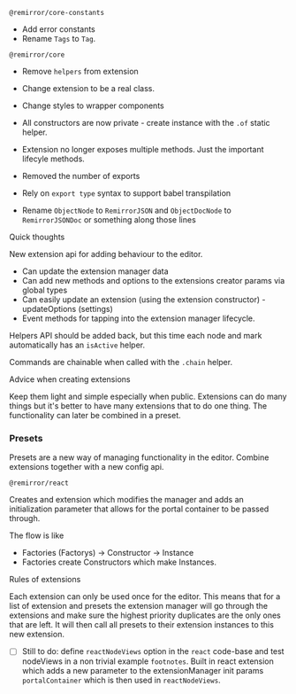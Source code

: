 `@remirror/core-constants`

- Add error constants
- Rename `Tags` to `Tag`.

`@remirror/core`

- Remove `helpers` from extension
- Change extension to be a real class.
- Change styles to wrapper components
- All constructors are now private - create instance with the `.of` static helper.
- Extension no longer exposes multiple methods. Just the important lifecyle methods.
- Removed the number of exports
- Rely on `export type` syntax to support babel transpilation

- Rename `ObjectNode` to `RemirrorJSON` and `ObjectDocNode` to `RemirrorJSONDoc` or something along
  those lines

Quick thoughts

New extension api for adding behaviour to the editor.

- Can update the extension manager data
- Can add new methods and options to the extensions creator params via global types
- Can easily update an extension (using the extension constructor) - updateOptions (settings)
- Event methods for tapping into the extension manager lifecycle.

Helpers API should be added back, but this time each node and mark automatically has an `isActive`
helper.

Commands are chainable when called with the `.chain` helper.

Advice when creating extensions

Keep them light and simple especially when public. Extensions can do many things but it's better to
have many extensions that to do one thing. The functionality can later be combined in a preset.

### Presets

Presets are a new way of managing functionality in the editor. Combine extensions together with a
new config api.

`@remirror/react`

Creates and extension which modifies the manager and adds an initialization parameter that allows
for the portal container to be passed through.

The flow is like

- Factories (Factorys) -> Constructor -> Instance
- Factories create Constructors which make Instances.

Rules of extensions

Each extension can only be used once for the editor. This means that for a list of extension and
presets the extension manager will go through the extensions and make sure the highest priority
duplicates are the only ones that are left. It will then call all presets to their extension
instances to this new extension.

- [ ] Still to do: define `reactNodeViews` option in the `react` code-base and test nodeViews in a
      non trivial example `footnotes`. Built in react extension which adds a new parameter to the
      extensionManager init params `portalContainer` which is then used in `reactNodeViews`.
